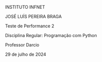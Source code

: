 ﻿INSTITUTO INFNET  
 
JOSÉ LUÍS PEREIRA BRAGA 

Teste de Performance  2  

Disciplina Regular: Programação com Python  

Professor  Darcio  

29 de julho de 2024 
